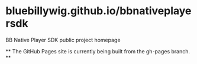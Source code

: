 # bluebillywig.github.io/bbnativeplayersdk
BB Native Player SDK public project homepage

** The GitHub Pages site is currently being built from the gh-pages branch. **
